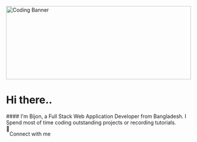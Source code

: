 <div style="object-fit:cover">
  <img src="https://www.epitech-it.es/wp-content/uploads/2022/07/danial-igdery-FCHlYvR5gJI-unsplash.jpg" alt="Coding Banner" style="width:100%; max-height:200px; object-fit:cover;">
</div>

<h1>Hi there..</h1>
#### I'm Bijon, a Full Stack Web Application Developer from  Bangladesh. I Spend most of time coding outstanding projects or recording tutorials.

<div style="display:flex">
  <div>🚀</div>
  <p>Connect with me</p>
</div>

